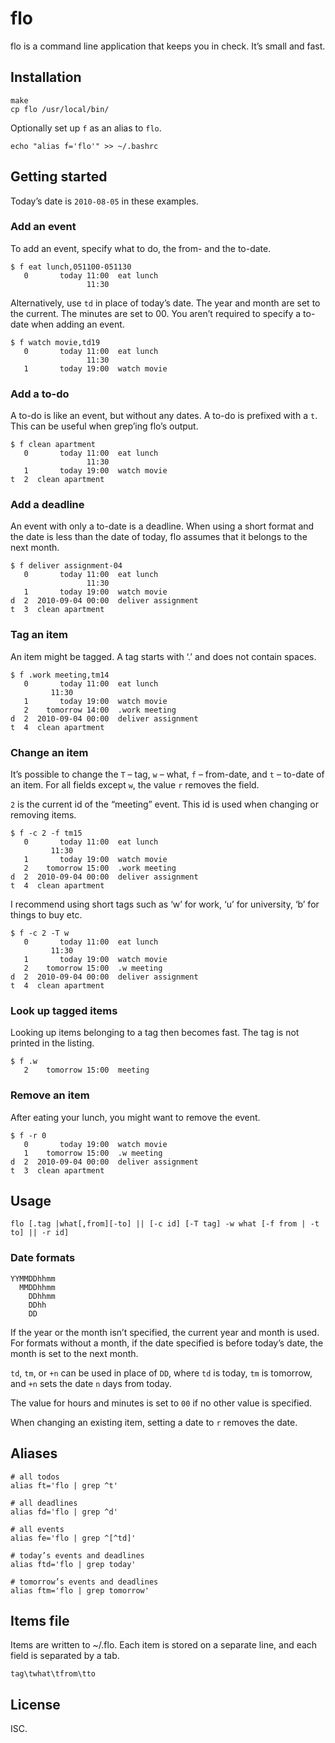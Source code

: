 # flo

flo is a command line application that keeps you in check. It’s small and fast.

## Installation

    make
    cp flo /usr/local/bin/

Optionally set up `f` as an alias to `flo`.

    echo "alias f='flo'" >> ~/.bashrc

## Getting started

Today’s date is `2010-08-05` in these examples.

### Add an event

To add an event, specify what to do, the from- and the to-date.

    $ f eat lunch,051100-051130
       0       today 11:00  eat lunch
                     11:30

Alternatively, use `td` in place of today’s date. The year and month are set to
the current. The minutes are set to 00. You aren’t required to specify a to-date
when adding an event.

    $ f watch movie,td19
       0       today 11:00  eat lunch
                     11:30
       1       today 19:00  watch movie

### Add a to-do

A to-do is like an event, but without any dates. A to-do is prefixed with a `t`.
This can be useful when grep’ing flo’s output.

    $ f clean apartment
       0       today 11:00  eat lunch
                     11:30
       1       today 19:00  watch movie
    t  2  clean apartment

### Add a deadline

An event with only a to-date is a deadline. When using a short format and the
date is less than the date of today, flo assumes that it belongs to the next
month.

    $ f deliver assignment-04
       0       today 11:00  eat lunch
                     11:30
       1       today 19:00  watch movie
    d  2  2010-09-04 00:00  deliver assignment
    t  3  clean apartment

### Tag an item

An item might be tagged. A tag starts with ‘.’ and does not contain spaces.

    $ f .work meeting,tm14
       0       today 11:00  eat lunch
		     11:30
       1       today 19:00  watch movie
       2    tomorrow 14:00  .work meeting
    d  2  2010-09-04 00:00  deliver assignment
    t  4  clean apartment

### Change an item

It’s possible to change the `T` – tag, `w` – what, `f` – from-date, and `t` –
to-date of an item. For all fields except `w`, the value  `r` removes the
field.

`2` is the current id of the “meeting” event. This id is used when changing or
removing items.

    $ f -c 2 -f tm15
       0       today 11:00  eat lunch
		     11:30
       1       today 19:00  watch movie
       2    tomorrow 15:00  .work meeting
    d  2  2010-09-04 00:00  deliver assignment
    t  4  clean apartment

I recommend using short tags such as ‘w’ for work, ‘u’ for university,
‘b’ for things to buy etc.

    $ f -c 2 -T w
       0       today 11:00  eat lunch
		     11:30
       1       today 19:00  watch movie
       2    tomorrow 15:00  .w meeting
    d  2  2010-09-04 00:00  deliver assignment
    t  4  clean apartment

### Look up tagged items

Looking up items belonging to a tag then becomes fast. The tag is not printed
in the listing.

    $ f .w
       2    tomorrow 15:00  meeting

### Remove an item

After eating your lunch, you might want to remove the event.

    $ f -r 0
       0       today 19:00  watch movie
       1    tomorrow 15:00  .w meeting
    d  2  2010-09-04 00:00  deliver assignment
    t  3  clean apartment

## Usage

    flo [.tag |what[,from][-to] || [-c id] [-T tag] -w what [-f from | -t to] || -r id]

### Date formats

    YYMMDDhhmm
      MMDDhhmm
        DDhhmm
        DDhh
        DD

If the year or the month isn’t specified, the current year and month is used.
For formats without a month, if the date specified is before today’s date, the
month is set to the next month.

`td`, `tm`, or `+n` can be used in place of `DD`, where `td` is today, `tm` is
tomorrow, and `+n` sets the date `n` days from today.

The value for hours and minutes is set to `00` if no other value is specified.

When changing an existing item, setting a date to `r` removes the date.

## Aliases

    # all todos
    alias ft='flo | grep ^t' 

    # all deadlines
    alias fd='flo | grep ^d' 

    # all events
    alias fe='flo | grep ^[^td]' 

    # today’s events and deadlines
    alias ftd='flo | grep today' 

    # tomorrow’s events and deadlines
    alias ftm='flo | grep tomorrow' 

## Items file

Items are written to ~/.flo. Each item is stored on a separate line, and each
field is separated by a tab.

    tag\twhat\tfrom\tto

## License

ISC.
